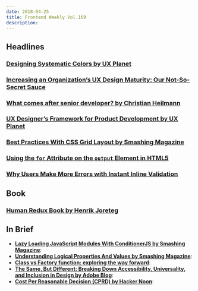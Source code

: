```yaml
---
date: 2018-04-25
title: Frontend Weekly Vol.169
description: 
---
```


## Headlines

### [Designing Systematic Colors by UX Planet](https://uxplanet.org/designing-systematic-colors-b5d2605b15c)

### [Increasing an Organization’s UX Design Maturity: Our Not-So-Secret Sauce](https://medium.com/@jmspool/increasing-an-organizations-ux-design-maturity-our-not-so-secret-sauce-48bb4804ac06)

### [What comes after senior developer? by Christian Heilmann](https://christianheilmann.com/2018/04/02/what-comes-after-senior-developer/)


### [UX Designer’s Framework for Product Development by UX Planet](https://uxplanet.org/ux-designers-framework-for-product-development-52ad8a6ce0ee)


### [Best Practices With CSS Grid Layout by Smashing Magazine](https://www.smashingmagazine.com/2018/04/best-practices-grid-layout/)


### [Using the `for` Attribute on the `output` Element in HTML5](https://www.impressivewebs.com/using-for-attribute-output-element-html5/)


### [Why Users Make More Errors with Instant Inline Validation](http://uxmovement.com/forms/why-users-make-more-errors-with-instant-inline-validation/)

## Book

### [Human Redux Book by Henrik Joreteg](https://reduxbook.com/)

## In Brief

- [**Lazy Loading JavaScript Modules With ConditionerJS by Smashing Magazine**](https://www.smashingmagazine.com/2018/03/lazy-loading-with-conditioner-js/):
- [**Understanding Logical Properties And Values by Smashing Magazine**](https://www.smashingmagazine.com/2018/03/understanding-logical-properties-values/):
- [**Class vs Factory function: exploring the way forward**](https://medium.freecodecamp.org/class-vs-factory-function-exploring-the-way-forward-73258b6a8d15):
- [**The Same, But Different: Breaking Down Accessibility, Universality, and Inclusion in Design by Adobe Blog**](https://theblog.adobe.com/different-breaking-accessibility-universality-inclusion-design/):
- [**Cost Per Reasonable Decision (CPRD) by Hacker Noon**](https://hackernoon.com/cost-per-reasonable-decision-cprd-ed1ca8c6147):